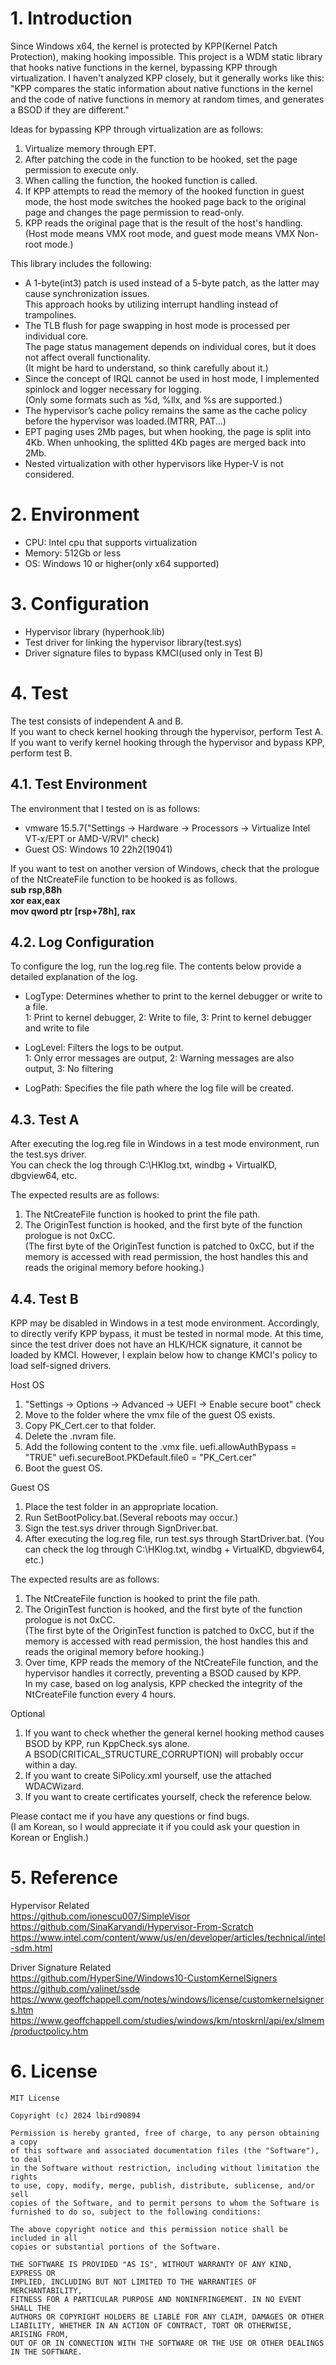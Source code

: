 # 1. Introduction
Since Windows x64, the kernel is protected by KPP(Kernel Patch Protection), making hooking impossible.
This project is a WDM static library that hooks native functions in the kernel, bypassing KPP through virtualization.
I haven't analyzed KPP closely, but it generally works like this:  
"KPP compares the static information about native functions in the kernel and the code of native functions in memory at random times,
and generates a BSOD if they are different."  

Ideas for bypassing KPP through virtualization are as follows:
1. Virtualize memory through EPT.
2. After patching the code in the function to be hooked, set the page permission to execute only.
3. When calling the function, the hooked function is called.
4. If KPP attempts to read the memory of the hooked function in guest mode, 
   the host mode switches the hooked page back to the original page and changes the page permission to read-only.
5. KPP reads the original page that is the result of the host's handling.  
(Host mode means VMX root mode, and guest mode means VMX Non-root mode.)


This library includes the following:

* A 1-byte(int3) patch is used instead of a 5-byte patch, as the latter may cause synchronization issues.  
   This approach hooks by utilizing interrupt handling instead of trampolines.
* The TLB flush for page swapping in host mode is processed per individual core.  
   The page status management depends on individual cores, but it does not affect overall functionality.  
   (It might be hard to understand, so think carefully about it.)
* Since the concept of IRQL cannot be used in host mode, I implemented spinlock and logger necessary for logging.  
   (Only some formats such as %d, %llx, and %s are supported.)
* The hypervisor’s cache policy remains the same as the cache policy before the hypervisor was loaded.(MTRR, PAT...)
* EPT paging uses 2Mb pages, but when hooking, the page is split into 4Kb. When unhooking, the splitted 4Kb pages are merged back into 2Mb.
* Nested virtualization with other hypervisors like Hyper-V is not considered.


# 2. Environment
* CPU: Intel cpu that supports virtualization
* Memory: 512Gb or less
* OS: Windows 10 or higher(only x64 supported)


# 3. Configuration
* Hypervisor library (hyperhook.lib)
* Test driver for linking the hypervisor library(test.sys)
* Driver signature files to bypass KMCI(used only in Test B)


# 4. Test
The test consists of independent A and B.  
If you want to check kernel hooking through the hypervisor, perform Test A.  
If you want to verify kernel hooking through the hypervisor and bypass KPP, perform test B.

## 4.1. Test Environment
The environment that I tested on is as follows:
* vmware 15.5.7("Settings -> Hardware -> Processors -> Virtualize Intel VT-x/EPT or AMD-V/RVI" check)
* Guest OS: Windows 10 22h2(19041)

If you want to test on another version of Windows, check that the prologue of the NtCreateFile function to be hooked is as follows.  
**sub rsp,88h**  
**xor eax,eax**  
**mov qword ptr [rsp+78h], rax**

## 4.2. Log Configuration
To configure the log, run the log.reg file. The contents below provide a detailed explanation of the log.
* LogType: Determines whether to print to the kernel debugger or write to a file.  
1: Print to kernel debugger, 2: Write to file, 3: Print to kernel debugger and write to file

* LogLevel: Filters the logs to be output.  
1: Only error messages are output, 2: Warning messages are also output, 3: No filtering

* LogPath: Specifies the file path where the log file will be created.


## 4.3. Test A
After executing the log.reg file in Windows in a test mode environment, run the test.sys driver.  
You can check the log through C:\HKlog.txt, windbg + VirtualKD, dbgview64, etc.

The expected results are as follows:
1. The NtCreateFile function is hooked to print the file path.
2. The OriginTest function is hooked, and the first byte of the function prologue is not 0xCC.  
(The first byte of the OriginTest function is patched to 0xCC, but if the memory is accessed with read permission, 
the host handles this and reads the original memory before hooking.)


## 4.4. Test B
KPP may be disabled in Windows in a test mode environment. Accordingly, to directly verify KPP bypass, it must be tested in normal mode.
At this time, since the test driver does not have an HLK/HCK signature, it cannot be loaded by KMCI.
However, I explain below how to change KMCI's policy to load self-signed drivers.

Host OS
1. "Settings -> Options -> Advanced -> UEFI -> Enable secure boot" check
2. Move to the folder where the vmx file of the guest OS exists.
3. Copy PK_Cert.cer to that folder.
4. Delete the .nvram file.
5. Add the following content to the .vmx file.
uefi.allowAuthBypass = "TRUE"
uefi.secureBoot.PKDefault.file0 = "PK_Cert.cer"
6. Boot the guest OS.

Guest OS
1. Place the test folder in an appropriate location.
2. Run SetBootPolicy.bat.(Several reboots may occur.)
3. Sign the test.sys driver through SignDriver.bat.
4. After executing the log.reg file, run test.sys through StartDriver.bat.
   (You can check the log through C:\HKlog.txt, windbg + VirtualKD, dbgview64, etc.)


The expected results are as follows:
1. The NtCreateFile function is hooked to print the file path.
2. The OriginTest function is hooked, and the first byte of the function prologue is not 0xCC.  
(The first byte of the OriginTest function is patched to 0xCC, but if the memory is accessed with read permission, 
the host handles this and reads the original memory before hooking.)
3. Over time, KPP reads the memory of the NtCreateFile function, and the hypervisor handles it correctly, preventing a BSOD caused by KPP.  
   In my case, based on log analysis, KPP checked the integrity of the NtCreateFile function every 4 hours.

Optional
1. If you want to check whether the general kernel hooking method causes BSOD by KPP, run KppCheck.sys alone.  
   A BSOD(CRITICAL_STRUCTURE_CORRUPTION) will probably occur within a day.
2. If you want to create SiPolicy.xml yourself, use the attached WDACWizard.
3. If you want to create certificates yourself, check the reference below.

Please contact me if you have any questions or find bugs.  
(I am Korean, so I would appreciate it if you could ask your question in Korean or English.)

# 5. Reference
Hypervisor Related  
https://github.com/ionescu007/SimpleVisor
https://github.com/SinaKarvandi/Hypervisor-From-Scratch
https://www.intel.com/content/www/us/en/developer/articles/technical/intel-sdm.html

Driver Signature Related  
https://github.com/HyperSine/Windows10-CustomKernelSigners
https://github.com/valinet/ssde
https://www.geoffchappell.com/notes/windows/license/customkernelsigners.htm
https://www.geoffchappell.com/studies/windows/km/ntoskrnl/api/ex/slmem/productpolicy.htm
 

# 6. License
	MIT License

	Copyright (c) 2024 lbird90894

	Permission is hereby granted, free of charge, to any person obtaining a copy
	of this software and associated documentation files (the "Software"), to deal
	in the Software without restriction, including without limitation the rights
	to use, copy, modify, merge, publish, distribute, sublicense, and/or sell
	copies of the Software, and to permit persons to whom the Software is
	furnished to do so, subject to the following conditions:

	The above copyright notice and this permission notice shall be included in all
	copies or substantial portions of the Software.

	THE SOFTWARE IS PROVIDED "AS IS", WITHOUT WARRANTY OF ANY KIND, EXPRESS OR
	IMPLIED, INCLUDING BUT NOT LIMITED TO THE WARRANTIES OF MERCHANTABILITY,
	FITNESS FOR A PARTICULAR PURPOSE AND NONINFRINGEMENT. IN NO EVENT SHALL THE
	AUTHORS OR COPYRIGHT HOLDERS BE LIABLE FOR ANY CLAIM, DAMAGES OR OTHER
	LIABILITY, WHETHER IN AN ACTION OF CONTRACT, TORT OR OTHERWISE, ARISING FROM,
	OUT OF OR IN CONNECTION WITH THE SOFTWARE OR THE USE OR OTHER DEALINGS IN THE SOFTWARE.
